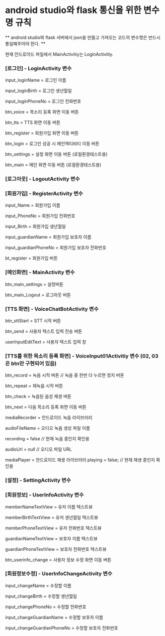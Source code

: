 # android studio와 flask 통신을 위한 변수명 규칙
** android studio와 flask 서버에서 json을 만들고 가져오는 코드의 변수명은 반드시 통일해주어야 한다. **

현재 안드로이드 파일에서 MainActivitiy는 LoginActivitiy.

### [로그인] - LoginActivity 변수
input_loginName = 로그인 이름

input_loginBirth = 로그인 생년월일

input_loginPhoneNo = 로그인 전화번호

btn_voice = 목소리 등록 화면 이동 버튼

btn_tts = TTS 화면 이동 버튼

btn_register = 회원가입 화면 이동 버튼

btn_login = 로그인 성공 시 메인엑티비티 이동 버튼

btn_settings = 설정 화면 이동 버튼 (로컬환경테스트용)

btn_main = 메인 화면 이동 버튼 (로컬환경테스트용)

### [로그아웃] - LogoutActivity 변수

### [회원가입] - RegisterActivity 변수
input_Name = 회원가입 이름

input_PhoneNo = 회원가입 전화번호

input_Birth = 회원가입 생년월일

input_guardianName = 회원가입 보호자 이름

input_guardianPhoneNo = 회원가입 보호자 전화번호

bt_register = 회원가입 버튼

### [메인화면] - MainActivity 변수
btn_main_settings = 설정버튼

btn_main_Logout = 로그아웃 버튼

### [TTS 화면] - VoiceChatBotActivity 변수
btn_sttStart = STT 시작 버튼

btn_send = 사용자 텍스트 입력 전송 버튼

userInputEditText = 사용자 텍스트 입력 창

### [TTS를 위한 목소리 등록 화면] - VoiceInput01Activitiy 변수 (02, 03은 btn만 구현되어 있음)
btn_record = 녹음 시작 버튼 // 녹음 중 한번 더 누르면 정지 버튼

btn_repeat = 재녹음 시작 버튼

btn_check = 녹음된 음성 재생 버튼

btn_next = 다음 목소리 등록 화면 이동 버튼

mediaRecorder = 안드로이드 녹음 라이브러리

audioFileName = 오디오 녹음 생성 파일 이름

recording = false // 현재 녹음 중인지 확인용

audioUrl = null // 오디오 파일 URL

mediaPlayer = 안드로이드 재생 라이브러리 playing = false; // 현재 재생 중인지 확인용

### [설정] - SettingActivity 변수

### [회원정보] - UserInfoActivity 변수

memberNameTextView = 유저 이름 텍스트뷰

memberBirthTextView = 유저 생년월일 텍스트뷰

memberPhoneTextView = 유저 전화번호 텍스트뷰

guardianNameTextView = 보호자 이름 텍스트뷰

guardianPhoneTextView = 보호자 전화번호 텍스트뷰

btn_userinfo_change = 사용자 정보 수정 화면 이동 버튼

### [회원정보수정] - UserInfoChangeActivity 변수

input_changeName = 수정할 이름

input_changeBirth = 수정할 생년월일

input_changePhoneNo = 수정할 전화번호

input_changeGuardianName = 수정할 보호자 이름

input_changeGuardianPhoneNo = 수정할 보호자 전화번호

